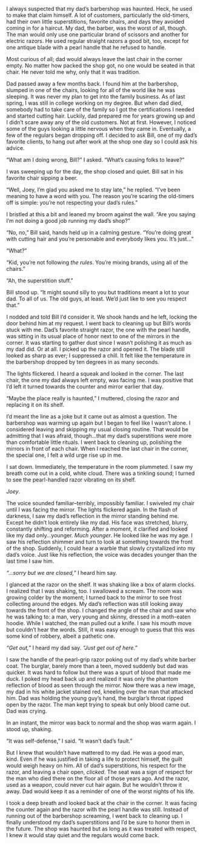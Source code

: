 I always suspected that my dad’s barbershop was haunted. Heck, he used to make that claim himself. A lot of customers, particularly the old-timers, had their own little superstitions, favorite chairs, and days they avoided coming in for a haircut. My dad, the barber, was the worst of all, though. The man would only use one particular brand of scissors and another for electric razors. He used regular straight razors a good bit, too, except for one antique blade with a pearl handle that he refused to handle.

Most curious of all; dad would always leave the last chair in the corner empty. No matter how packed the shop got, no one would be seated in that chair. He never told me why, only that it was tradition. 

Dad passed away a few months back. I found him at the barbershop, slumped in one of the chairs, looking for all of the world like he was sleeping. It was never my plan to get into the family business. As of last spring, I was still in college working on my degree. But when dad died, somebody had to take care of the family so I got the certifications I needed and started cutting hair. Luckily, dad prepared me for years growing up and I didn’t scare away any of the old customers. Not at first. However, I noticed some of the guys looking a little nervous when they came in. Eventually, a few of the regulars began dropping off. I decided to ask Bill, one of my dad’s favorite clients, to hang out after work at the shop one day so I could ask his advice.

“What am I doing wrong, Bill?” I asked. “What’s causing folks to leave?”

I was sweeping up for the day, the shop closed and quiet. Bill sat in his favorite chair sipping a beer. 

“Well, Joey, I’m glad you asked me to stay late,” he replied. “I’ve been meaning to have a word with you. The reason you’re scaring the old-timers off is simple: you’re not respecting your dad’s rules.” 

I bristled at this a bit and leaned my broom against the wall. “Are you saying I’m not doing a good job running my dad’s shop?” 

“No, no,” Bill said, hands held up in a calming gesture. “You’re doing great with cutting hair and you’re personable and everybody likes you. It’s just…”

“What?” 

“Kid, you’re not following *the rules*. You’re mixing brands, using all of the chairs.” 

“Ah, the superstition stuff.” 

Bill stood up. “It might sound silly to you but traditions meant a lot to your dad. To all of us. The old guys, at least. We’d just like to see you respect that.” 

I nodded and told Bill I’d consider it. We shook hands and he left, locking the door behind him at my request. I went back to cleaning up but Bill’s words stuck with me. Dad’s favorite straight razor, the one with the pearl handle, was sitting in its usual place of honor next to one of the mirrors in the corner. It was starting to gather dust since I wasn’t polishing it as much as my dad did. Or at all. I picked up the razor and opened it. The blade still looked as sharp as ever; I suppressed a chill. It felt like the temperature in the barbershop dropped by ten degrees in as many seconds. 

The lights flickered. I heard a squeak and looked in the corner. The last chair, the one my dad always left empty, was facing me. I was positive that I’d left it turned towards the counter and mirror earlier that day. 

“Maybe the place really is haunted,” I muttered, closing the razor and replacing it on its shelf. 

I’d meant the line as a joke but it came out as almost a question. The barbershop was warming up again but I began to feel like I wasn’t alone. I considered leaving and skipping my usual closing routine. That would be admitting that I was afraid, though…that my dad’s superstitions were more than comfortable little rituals. I went back to cleaning up, polishing the mirrors in front of each chair. When I reached the last chair in the corner, the special one, I felt a wild urge rise up in me. 

I sat down. Immediately, the temperature in the room plummeted. I saw my breath come out in a cold, white cloud. There was a tinkling sound; I turned to see the pearl-handled razor vibrating on its shelf. 

*Joey*. 

The voice sounded familiar–terribly, impossibly familiar. I swiveled my chair until I was facing the mirror. The lights flickered again. In the flash of darkness, I saw my dad’s reflection in the mirror standing behind me. Except he didn’t look entirely like my dad. His face was stretched, blurry, constantly shifting and reforming. After a moment, it clarified and looked like my dad only…younger. *Much younger*. He looked like he was my age. I saw his reflection shimmer and turn to look at something towards the front of the shop. Suddenly, I could hear a warble that slowly crystallized into my dad’s voice. Just like his reflection, the voice was decades younger than the last time I saw him.

*“...sorry but we are closed,”* I heard him say. 

I glanced at the razor on the shelf. It was shaking like a box of alarm clocks. I realized that I was shaking, too. I swallowed a scream. The room was growing colder by the moment; I turned back to the mirror to see frost collecting around the edges. My dad’s reflection was still looking away towards the front of the shop. I changed the angle of the chair and saw who he was talking to: a man, very young and skinny, dressed in a moth-eaten hoodie. While I watched, the man pulled out a knife. I saw his mouth move but couldn’t hear the words. Still, it was easy enough to guess that this was some kind of robbery, albeit a pathetic one.

*“Get out,”* I heard my dad say. *“Just get out of here.”* 

I saw the handle of the pearl-grip razor poking out of my dad’s white barber coat. The burglar, barely more than a teen, moved suddenly but dad was quicker. It was hard to follow but there was a spurt of blood that made me duck. I poked my head back up and realized it was only the phantom reflection of blood as seen through the mirror. Now there was a new image, my dad in his white jacket stained red, kneeling over the man that attacked him. Dad was holding the young guy’s hand, the burglar’s throat ripped open by the razor. The man kept trying to speak but only blood came out. Dad was crying. 

In an instant, the mirror was back to normal and the shop was warm again. I stood up, shaking. 

“It was self-defense,” I said. “It wasn’t dad’s fault.” 

But I knew that wouldn’t have mattered to my dad. He was a good man, kind. Even if he was justified in taking a life to protect himself, the guilt would weigh heavy on him. All of dad’s superstitions, his respect for the razor, and leaving a chair open, *clicked*. The seat was a sign of respect for the man who died there on the floor all of those years ago. And the razor, used as a weapon, could never cut hair again. But he wouldn’t throw it away. Dad would keep it as a reminder of one of the worst nights of his life. 

I took a deep breath and looked back at the chair in the corner. It was facing the counter again and the razor with the pearl handle was still. Instead of running out of the barbershop screaming, I went back to cleaning up. I finally understood my dad’s superstitions and I’d be sure to honor them in the future. The shop was haunted but as long as it was treated with respect, I knew it would stay quiet and the regulars would come back.